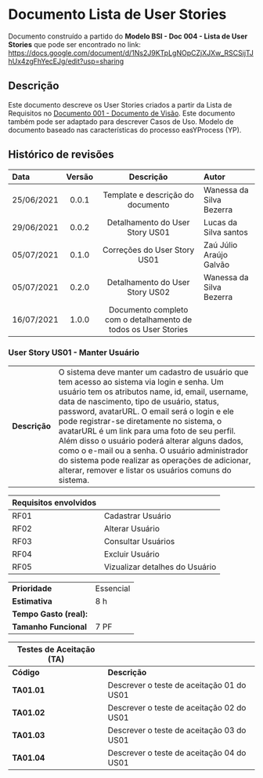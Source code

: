 # Documento Lista de User Stories

Documento construído a partido do **Modelo BSI - Doc 004 - Lista de User Stories** que pode ser encontrado no
link: <https://docs.google.com/document/d/1Ns2J9KTpLgNOpCZjXJXw_RSCSijTJhUx4zgFhYecEJg/edit?usp=sharing>

## Descrição

Este documento descreve os User Stories criados a partir da Lista de Requisitos no [Documento 001 - Documento de Visão](doc-visao.md). Este documento também pode ser adaptado para descrever Casos de Uso. Modelo de documento baseado nas características do processo easYProcess (YP).

## Histórico de revisões

| Data       | Versão |                           Descrição                            | Autor                    |
| :--------- | :----: | :------------------------------------------------------------: | :----------------------- |
| 25/06/2021 | 0.0.1  |               Template e descrição do documento                | Wanessa da Silva Bezerra |
| 29/06/2021 | 0.0.2  |                Detalhamento do User Story US01                 | Lucas da Silva santos    |
| 05/07/2021 | 0.1.0  |                  Correções do User Story US01                  | Zaú Júlio Araújo Galvão  |
| 05/07/2021 | 0.2.0  |                Detalhamento do User Story US02                 | Wanessa da Silva Bezerra |
| 16/07/2021 | 1.0.0  | Documento completo com o detalhamento de todos os User Stories |                          |

### User Story US01 - Manter Usuário

|               |                                                                                                                                                                                                                                                                                                                                                                                                                                                                                                                                                             |
| ------------- | :---------------------------------------------------------------------------------------------------------------------------------------------------------------------------------------------------------------------------------------------------------------------------------------------------------------------------------------------------------------------------------------------------------------------------------------------------------------------------------------------------------------------------------------------------------- |
| **Descrição** | O sistema deve manter um cadastro de usuário que tem acesso ao sistema via login e senha. Um usuário tem os atributos name, id, email, username, data de nascimento, tipo de usuário, status, password, avatarURL. O email será o login e ele pode registrar-se diretamente no sistema, o avatarURL é um link para uma foto de seu perfil. Além disso o usuário poderá alterar alguns dados, como o e-mail ou a senha. O usuário administrador do sistema pode realizar as operações de adicionar, alterar, remover e listar os usuários comuns do sistema. |

| **Requisitos envolvidos** |                                |
| ------------------------- | :----------------------------- |
| RF01                      | Cadastrar Usuário              |
| RF02                      | Alterar Usuário                |
| RF03                      | Consultar Usuários             |
| RF04                      | Excluir Usuário                |
| RF05                      | Vizualizar detalhes do Usuário |

|                         |           |
| ----------------------- | :-------- |
| **Prioridade**          | Essencial |
| **Estimativa**          | 8 h       |
| **Tempo Gasto (real):** |           |
| **Tamanho Funcional**   | 7 PF      |

| Testes de Aceitação (TA) |                                           |
| ------------------------ | ----------------------------------------- |
| **Código**               | **Descrição**                             |
| **TA01.01**              | Descrever o teste de aceitação 01 do US01 |
| **TA01.02**              | Descrever o teste de aceitação 02 do US01 |
| **TA01.03**              | Descrever o teste de aceitação 03 do US01 |
| **TA01.04**              | Descrever o teste de aceitação 04 do US01 |
